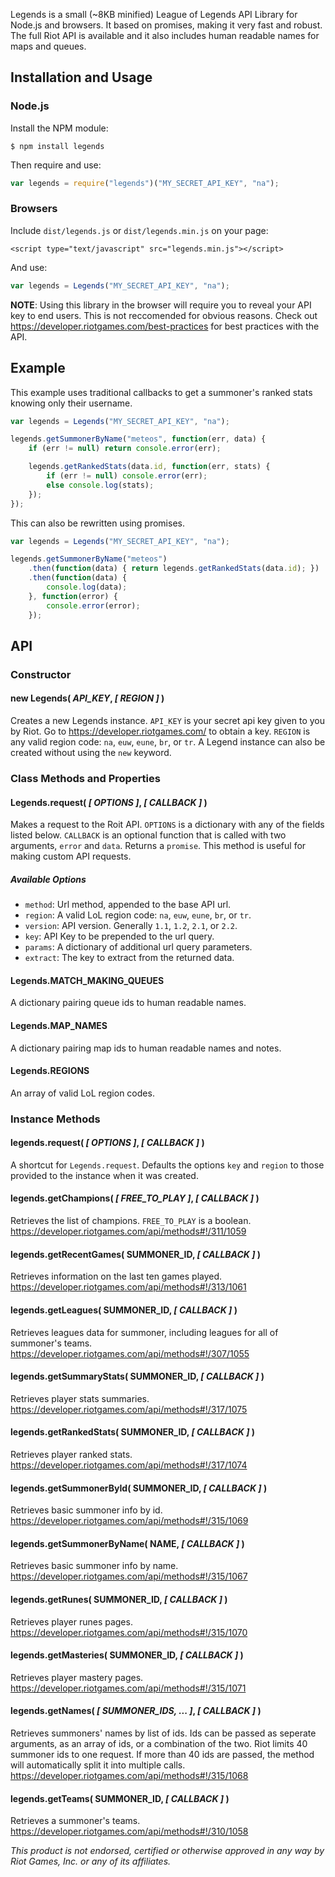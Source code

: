 Legends is a small (~8KB minified) League of Legends API Library for Node.js and browsers. It based on promises, making it very fast and robust. The full Riot API is available and it also includes human readable names for maps and queues.

## Installation and Usage

### Node.js

Install the NPM module:

	$ npm install legends

Then require and use:

```javascript
var legends = require("legends")("MY_SECRET_API_KEY", "na");
```

### Browsers

Include `dist/legends.js` or `dist/legends.min.js` on your page:

	<script type="text/javascript" src="legends.min.js"></script>

And use:

```javascript
var legends = Legends("MY_SECRET_API_KEY", "na");
```

**NOTE**: Using this library in the browser will require you to reveal your API key to end users. This is not reccomended for obvious reasons. Check out <https://developer.riotgames.com/best-practices> for best practices with the API.

## Example

This example uses traditional callbacks to get a summoner's ranked stats knowing only their username.

```javascript
var legends = Legends("MY_SECRET_API_KEY", "na");

legends.getSummonerByName("meteos", function(err, data) {
	if (err != null) return console.error(err);

	legends.getRankedStats(data.id, function(err, stats) {
		if (err != null) console.error(err);
		else console.log(stats);
	});
});
```

This can also be rewritten using promises.

```javascript
var legends = Legends("MY_SECRET_API_KEY", "na");

legends.getSummonerByName("meteos")
	.then(function(data) { return legends.getRankedStats(data.id); })
	.then(function(data) {
		console.log(data);
	}, function(error) {
		console.error(error);
	});
```

## API

### Constructor

#### new Legends( *API_KEY*, *[ REGION ]* )

Creates a new Legends instance. `API_KEY` is your secret api key given to you by Riot. Go to <https://developer.riotgames.com/> to obtain a key. `REGION` is any valid region code: `na`, `euw`, `eune`, `br`, or `tr`. A Legend instance can also be created without using the `new` keyword.

### Class Methods and Properties

#### Legends.request( *[ OPTIONS ]*, *[ CALLBACK ]* )

Makes a request to the Roit API. `OPTIONS` is a dictionary with any of the fields listed below. `CALLBACK` is an optional function that is called with two arguments, `error` and `data`. Returns a `promise`. This method is useful for making custom API requests.

##### Available Options

* `method`: Url method, appended to the base API url.
* `region`: A valid LoL region code: `na`, `euw`, `eune`, `br`, or `tr`.
* `version`: API version. Generally `1.1`, `1.2`, `2.1`, or `2.2`.
* `key`: API Key to be prepended to the url query.
* `params`: A dictionary of additional url query parameters.
* `extract`: The key to extract from the returned data.

#### Legends.MATCH_MAKING_QUEUES

A dictionary pairing queue ids to human readable names.

#### Legends.MAP_NAMES

A dictionary pairing map ids to human readable names and notes.

#### Legends.REGIONS

An array of valid LoL region codes.

### Instance Methods

#### legends.request( *[ OPTIONS ]*, *[ CALLBACK ]* )

A shortcut for `Legends.request`. Defaults the options `key` and `region` to those provided to the instance when it was created.

#### legends.getChampions( *[ FREE_TO_PLAY ]*, *[ CALLBACK ]* )

Retrieves the list of champions. `FREE_TO_PLAY` is a boolean. <https://developer.riotgames.com/api/methods#!/311/1059>

#### legends.getRecentGames( SUMMONER_ID, *[ CALLBACK ]* )

Retrieves information on the last ten games played. <https://developer.riotgames.com/api/methods#!/313/1061>

#### legends.getLeagues( SUMMONER_ID, *[ CALLBACK ]* )

Retrieves leagues data for summoner, including leagues for all of summoner's teams. <https://developer.riotgames.com/api/methods#!/307/1055>

#### legends.getSummaryStats( SUMMONER_ID, *[ CALLBACK ]* )

Retrieves player stats summaries. <https://developer.riotgames.com/api/methods#!/317/1075>

#### legends.getRankedStats( SUMMONER_ID, *[ CALLBACK ]* )

Retrieves player ranked stats. <https://developer.riotgames.com/api/methods#!/317/1074>

#### legends.getSummonerById( SUMMONER_ID, *[ CALLBACK ]* )

Retrieves basic summoner info by id. <https://developer.riotgames.com/api/methods#!/315/1069>

#### legends.getSummonerByName( NAME, *[ CALLBACK ]* )

Retrieves basic summoner info by name. <https://developer.riotgames.com/api/methods#!/315/1067>

#### legends.getRunes( SUMMONER_ID, *[ CALLBACK ]* )

Retrieves player runes pages. <https://developer.riotgames.com/api/methods#!/315/1070>

#### legends.getMasteries( SUMMONER_ID, *[ CALLBACK ]* )

Retrieves player mastery pages. <https://developer.riotgames.com/api/methods#!/315/1071>

#### legends.getNames( *[ SUMMONER_IDS, ... ]*, *[ CALLBACK ]* )

Retrieves summoners' names by list of ids. Ids can be passed as seperate arguments, as an array of ids, or a combination of the two. Riot limits 40 summoner ids to one request. If more than 40 ids are passed, the method will automatically split it into multiple calls. <https://developer.riotgames.com/api/methods#!/315/1068>

#### legends.getTeams( SUMMONER_ID, *[ CALLBACK ]* )

Retrieves a summoner's teams. <https://developer.riotgames.com/api/methods#!/310/1058>

*This product is not endorsed, certified or otherwise approved in any way by Riot Games, Inc. or any of its affiliates.*